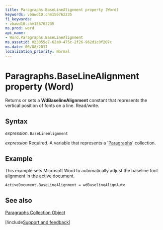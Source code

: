 ```yaml
---
title: Paragraphs.BaseLineAlignment property (Word)
keywords: vbawd10.chm156762235
f1_keywords:
- vbawd10.chm156762235
ms.prod: word
api_name:
- Word.Paragraphs.BaseLineAlignment
ms.assetid: 023055e7-62a0-475c-2f26-962d1c0f207c
ms.date: 06/08/2017
localization_priority: Normal
---
```



# Paragraphs.BaseLineAlignment property (Word)

Returns or sets a  **WdBaselineAlignment** constant that represents the vertical position of fonts on a line. Read/write.


## Syntax

_expression_. `BaseLineAlignment`

_expression_ Required. A variable that represents a '[Paragraphs](Word.paragraphs.md)' collection.


## Example

This example sets Microsoft Word to automatically adjust the baseline font alignment in the active document.


```vb
ActiveDocument.BaseLineAlignment = wdBaselineAlignAuto
```


## See also


[Paragraphs Collection Object](Word.paragraphs.md)

[!include[Support and feedback](~/includes/feedback-boilerplate.md)]